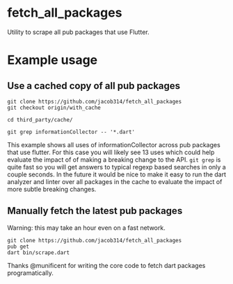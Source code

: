# fetch_all_packages
Utility to scrape all pub packages that use Flutter.

# Example usage

## Use a cached copy of all pub packages

```
git clone https://github.com/jacob314/fetch_all_packages
git checkout origin/with_cache 

cd third_party/cache/

git grep informationCollector -- '*.dart'
```
This example shows all uses of informationCollector across pub packages that use flutter. For this case you will likely see 13 uses which could help evaluate the impact of of making a breaking change to the API. `git grep` is quite fast so you will get answers to typical regexp based searches in only a couple seconds. In the future it would be nice to make it easy to run the dart analyzer and linter over all packages in the cache to evaluate the impact of more subtle breaking changes.

## Manually fetch the latest pub packages
Warning: this may take an hour even on a fast network.

```
git clone https://github.com/jacob314/fetch_all_packages
pub get
dart bin/scrape.dart
```

Thanks @munificent for writing the core code to fetch dart packages programatically.
